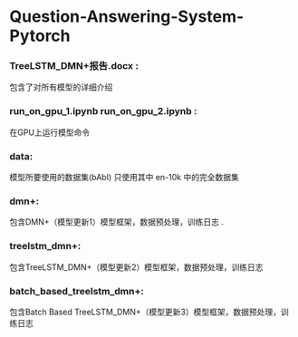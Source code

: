# Question-Answering-System-Pytorch

### TreeLSTM_DMN+报告.docx :   
包含了对所有模型的详细介绍

### run_on_gpu_1.ipynb run_on_gpu_2.ipynb :   
在GPU上运行模型命令

### data:    
模型所要使用的数据集(bAbI)  只使用其中 en-10k 中的完全数据集

### dmn+:  
包含DMN+（模型更新1）模型框架，数据预处理，训练日志 . 

### treelstm_dmn+:   
包含TreeLSTM_DMN+（模型更新2）模型框架，数据预处理，训练日志

### batch_based_treelstm_dmn+:   
包含Batch Based TreeLSTM_DMN+（模型更新3）模型框架，数据预处理，训练日志
